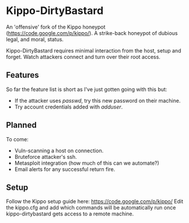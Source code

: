 Kippo-DirtyBastard
==================

An 'offensive' fork of the Kippo honeypot (https://code.google.com/p/kippo/). A strike-back honeypot of dubious legal, and moral, status.

Kippo-DirtyBastard requires minimal interaction from the host, setup and forget. Watch attackers connect and turn over their root access.

Features
--------

So far the feature list is short as I've just gotten going with this but:
* If the attacker uses *passwd*, try this new password on their machine.
* Try account credentials added with *adduser*.

Planned
-------

To come:
* Vuln-scanning a host on connection.
* Bruteforce attacker's ssh. 
* Metasploit integration (how much of this can we automate?)
* Email alerts for any successful return fire.

Setup
-----

Follow the Kippo setup guide here: https://code.google.com/p/kippo/ Edit the kippo.cfg and add which commands will be automatically run once kippo-dirtybastard gets access to a remote machine.

